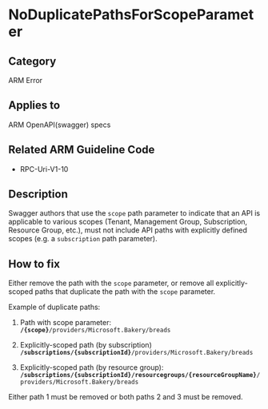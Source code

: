 # NoDuplicatePathsForScopeParameter

## Category

ARM Error

## Applies to

ARM OpenAPI(swagger) specs

## Related ARM Guideline Code

- RPC-Uri-V1-10

## Description

Swagger authors that use the `scope` path parameter to indicate that an API is applicable to various scopes (Tenant, Management Group, Subscription, Resource Group, etc.), must not include API paths with explicitly defined scopes (e.g. a `subscription` path parameter).

## How to fix

Either remove the path with the `scope` parameter, or remove all explicitly-scoped paths that duplicate the path with the `scope` parameter.

Example of duplicate paths:

1. Path with scope parameter:
   **`/{scope}`**`/providers/Microsoft.Bakery/breads`

2. Explicitly-scoped path (by subscription)
   **`/subscriptions/{subscriptionId}`**`/providers/Microsoft.Bakery/breads`

3. Explicitly-scoped path (by resource group):
   **`/subscriptions/{subscriptionId}/resourcegroups/{resourceGroupName}`**`/providers/Microsoft.Bakery/breads`

Either path 1 must be removed or both paths 2 and 3 must be removed.
